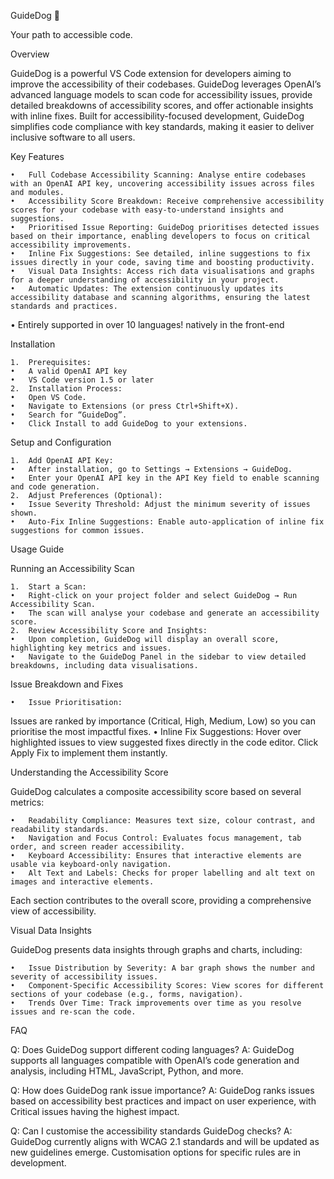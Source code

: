 GuideDog 🐾

Your path to accessible code.

Overview

GuideDog is a powerful VS Code extension for developers aiming to improve the accessibility of their codebases. GuideDog leverages OpenAI’s advanced language models to scan code for accessibility issues, provide detailed breakdowns of accessibility scores, and offer actionable insights with inline fixes. Built for accessibility-focused development, GuideDog simplifies code compliance with key standards, making it easier to deliver inclusive software to all users.

Key Features

    •	Full Codebase Accessibility Scanning: Analyse entire codebases with an OpenAI API key, uncovering accessibility issues across files and modules.
    •	Accessibility Score Breakdown: Receive comprehensive accessibility scores for your codebase with easy-to-understand insights and suggestions.
    •	Prioritised Issue Reporting: GuideDog prioritises detected issues based on their importance, enabling developers to focus on critical accessibility improvements.
    •	Inline Fix Suggestions: See detailed, inline suggestions to fix issues directly in your code, saving time and boosting productivity.
    •	Visual Data Insights: Access rich data visualisations and graphs for a deeper understanding of accessibility in your project.
    •	Automatic Updates: The extension continuously updates its accessibility database and scanning algorithms, ensuring the latest standards and practices.

• Entirely supported in over 10 languages! natively in the front-end

Installation

    1.	Prerequisites:
    •	A valid OpenAI API key
    •	VS Code version 1.5 or later
    2.	Installation Process:
    •	Open VS Code.
    •	Navigate to Extensions (or press Ctrl+Shift+X).
    •	Search for “GuideDog”.
    •	Click Install to add GuideDog to your extensions.

Setup and Configuration

    1.	Add OpenAI API Key:
    •	After installation, go to Settings → Extensions → GuideDog.
    •	Enter your OpenAI API key in the API Key field to enable scanning and code generation.
    2.	Adjust Preferences (Optional):
    •	Issue Severity Threshold: Adjust the minimum severity of issues shown.
    •	Auto-Fix Inline Suggestions: Enable auto-application of inline fix suggestions for common issues.

Usage Guide

Running an Accessibility Scan

    1.	Start a Scan:
    •	Right-click on your project folder and select GuideDog → Run Accessibility Scan.
    •	The scan will analyse your codebase and generate an accessibility score.
    2.	Review Accessibility Score and Insights:
    •	Upon completion, GuideDog will display an overall score, highlighting key metrics and issues.
    •	Navigate to the GuideDog Panel in the sidebar to view detailed breakdowns, including data visualisations.

Issue Breakdown and Fixes

    •	Issue Prioritisation:

Issues are ranked by importance (Critical, High, Medium, Low) so you can prioritise the most impactful fixes.
• Inline Fix Suggestions:
Hover over highlighted issues to view suggested fixes directly in the code editor. Click Apply Fix to implement them instantly.

Understanding the Accessibility Score

GuideDog calculates a composite accessibility score based on several metrics:

    •	Readability Compliance: Measures text size, colour contrast, and readability standards.
    •	Navigation and Focus Control: Evaluates focus management, tab order, and screen reader accessibility.
    •	Keyboard Accessibility: Ensures that interactive elements are usable via keyboard-only navigation.
    •	Alt Text and Labels: Checks for proper labelling and alt text on images and interactive elements.

Each section contributes to the overall score, providing a comprehensive view of accessibility.

Visual Data Insights

GuideDog presents data insights through graphs and charts, including:

    •	Issue Distribution by Severity: A bar graph shows the number and severity of accessibility issues.
    •	Component-Specific Accessibility Scores: View scores for different sections of your codebase (e.g., forms, navigation).
    •	Trends Over Time: Track improvements over time as you resolve issues and re-scan the code.

FAQ

Q: Does GuideDog support different coding languages?
A: GuideDog supports all languages compatible with OpenAI’s code generation and analysis, including HTML, JavaScript, Python, and more.

Q: How does GuideDog rank issue importance?
A: GuideDog ranks issues based on accessibility best practices and impact on user experience, with Critical issues having the highest impact.

Q: Can I customise the accessibility standards GuideDog checks?
A: GuideDog currently aligns with WCAG 2.1 standards and will be updated as new guidelines emerge. Customisation options for specific rules are in development.
